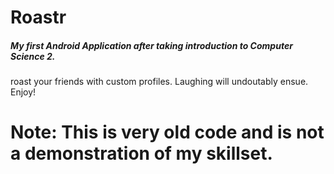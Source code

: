 # Roastr
 <h5>My first Android Application after taking introduction to Computer Science 2. </h5>
 <p>roast your friends with custom profiles. Laughing will undoutably ensue. Enjoy! </p>
 
 <h1>Note: This is very old code and is not a demonstration of my skillset. </h1>
